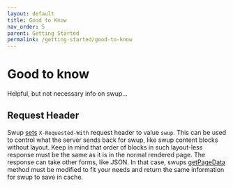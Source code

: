 ```yaml
---
layout: default
title: Good to Know
nav_order: 5
parent: Getting Started
permalink: /getting-started/good-to-know
---
```


# Good to know
Helpful, but not necessary info on swup...

## Request Header
Swup [sets](https://github.com/gmrchk/swup/blob/7af18e16e46613f4edf1d3565574af09929146ef/src/modules/request.js#L26) `X-Requested-With` request header to value `swup`.
This can be used to control what the server sends back for swup, like swup content blocks without layout.
Keep in mind that order of blocks in such layout-less response must be the same as it is in the normal rendered page.
The response can take other forms, like JSON.
In that case, swups [getPageData](https://github.com/swup/swup/blob/master/src/modules/getPageData.js) method must be modified to fit your needs and return the same information for swup to save in cache.
